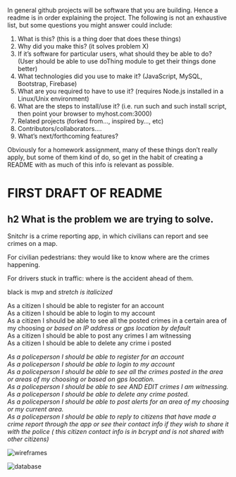 In general github projects will be software that you are building. Hence a readme is in order explaining the project.  The following is not an exhaustive list, but some questions you might answer could include:
1) What is this? (this is a thing doer that does these things)
2) Why did you make this? (it solves problem X)
3) If it’s software for particular users, what should they be able to do? (User should be able to use doThing module to get their things done better)
4) What technologies did you use to make it? (JavaScript, MySQL,  Bootstrap, Firebase)
5) What are you required to have to use it? (requires Node.js installed in a Linux/Unix environment)
6) What are the steps to install/use it? (i.e. run such and such install script, then point your browser to myhost.com:3000)
7) Related projects (forked from…, inspired by…, etc)
8) Contributors/collaborators….
9) What’s next/forthcoming features?

Obviously for a homework assignment, many of these things don’t really apply, but some of them kind of do, so get in the habit of creating a README with as much of this info is relevant as possible.

# FIRST DRAFT OF README

## h2 What is the problem we are trying to solve.

Snitchr is a crime reporting app, in which civilians can report and see crimes on a map.

For civilian pedestrians: they would like to know where are the crimes happening.

For drivers stuck in traffic: where is the accident ahead of them.

black is mvp and _stretch is italicized_

As a citizen I should be able to register for an account  
As a citizen I should be able to login to my account  
As a citizen I should be able to see all the posted crimes in a certain area of my   choosing _or based on IP address or gps location by default_  
As a citizen I should be able to post any crimes I am witnessing  
As a citizen I should be able to delete any crime i posted  


_As a policeperson I should be able to register for an account  
As a policeperson I should be able to login to my account  
As a policeperson I should be able to see all the crimes posted in the area or areas of   my choosing or based on gps location.  
As a policeperson I should be able to see AND EDIT crimes I am witnessing.  
As a policeperson I should be able to delete any crime posted.  
As a policeperson I should be able to post alerts for an area of my choosing or my current area.  
As a policeperson I should be able to reply to citizens that have made a crime report   through the app or see their contact info if they wish to share it with the police (  this citizen contact info is in bcrypt and is not shared with other citizens)_  

![wireframes](../assets/WireFrames.jpeg)

![database](../assets/Database.jpeg)


